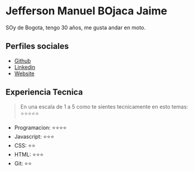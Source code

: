 # Jefferson Manuel BOjaca Jaime

SOy de Bogota, tengo 30 años, me gusta andar en moto.

## Perfiles sociales

- [Github](https://github.com/manueliciouss/)
- [Linkedin](https://www.linkedin.com/company/make-it-real-camp/)
- [Website](https://gogole.com/)

## Experiencia Tecnica
> En una escala de 1 a 5 como te sientes tecnicamente en esto temas:  ⭐️⭐️⭐️⭐️⭐️

- Programacion: ⭐️⭐️⭐️⭐️
- Javascript: ⭐️⭐️⭐️
- CSS: ⭐️⭐️
- HTML: ⭐️⭐️⭐️
- Git: ⭐️⭐️
